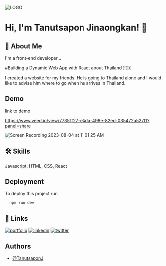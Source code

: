![LOGO](https://scontent-mia3-1.xx.fbcdn.net/v/t39.30808-6/353025078_10210817790798651_5143374328048758218_n.png?_nc_cat=106&ccb=1-7&_nc_sid=e3f864&_nc_ohc=t7B8SE8FBokAX_kseEQ&_nc_ht=scontent-mia3-1.xx&oh=00_AfB4KLeE-mneMyBzSNk91rvQQbU7NqHHMYDRBnEWLYO0-A&oe=64D1CEF3)

# Hi, I'm Tanutsapon Jinaongkan! 👋

## 🚀 About Me

I'm a front-end developer...

#Building a Dynamic Web App with React about Thailand 🇹🇭

I created a website for my friends. He is going to Thailand alone and I would like to advise him where to go when he arrives in Thailand.

## Demo

link to demo

https://www.veed.io/view/77351f27-e4da-498e-82ed-035472a527f1?panel=share

![Screen Recording 2023-08-04 at 11 01 25 AM](https://github.com/TanutsaponJ/image-carousel/assets/114305352/75dee228-31c2-4577-9d84-ca706dec0224)

## 🛠 Skills

Javascript, HTML, CSS, React

## Deployment

To deploy this project run

```bash
  npm run dev
```

## 🔗 Links

[![portfolio](https://img.shields.io/badge/my_portfolio-000?style=for-the-badge&logo=ko-fi&logoColor=white)](https://github.com/TanutsaponJ)
[![linkedin](https://img.shields.io/badge/linkedin-0A66C2?style=for-the-badge&logo=linkedin&logoColor=white)](https://www.linkedin.com/in/tanutsapon/)
[![twitter](https://img.shields.io/badge/twitter-1DA1F2?style=for-the-badge&logo=twitter&logoColor=white)](https://twitter.com/TJinaongkan)

## Authors

- [@TanutsaponJ](https://github.com/TanutsaponJ)
